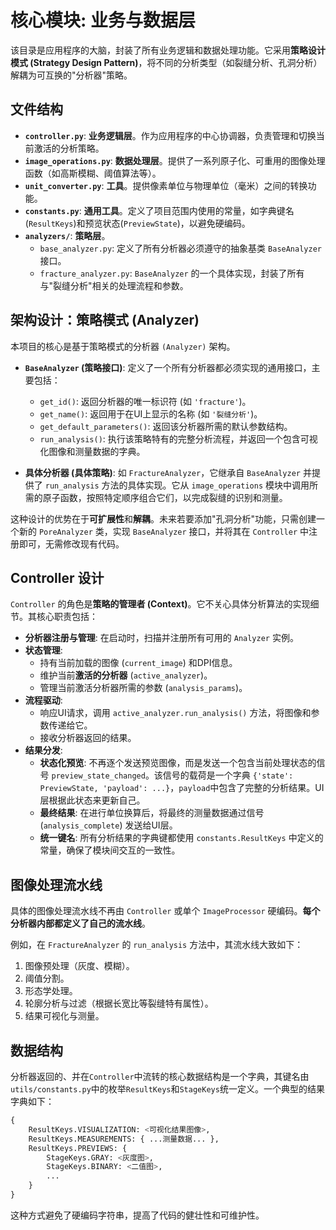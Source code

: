 # 核心模块: 业务与数据层

该目录是应用程序的大脑，封装了所有业务逻辑和数据处理功能。它采用**策略设计模式 (Strategy Design Pattern)**，将不同的分析类型（如裂缝分析、孔洞分析）解耦为可互换的"分析器"策略。

## 文件结构

-   **`controller.py`**: **业务逻辑层**。作为应用程序的中心协调器，负责管理和切换当前激活的分析策略。
-   **`image_operations.py`**: **数据处理层**。提供了一系列原子化、可重用的图像处理函数（如高斯模糊、阈值算法等）。
-   **`unit_converter.py`**: **工具**。提供像素单位与物理单位（毫米）之间的转换功能。
-   **`constants.py`**: **通用工具**。定义了项目范围内使用的常量，如字典键名(`ResultKeys`)和预览状态(`PreviewState`)，以避免硬编码。
-   **`analyzers/`**: **策略层**。
    -   `base_analyzer.py`: 定义了所有分析器必须遵守的抽象基类 `BaseAnalyzer` 接口。
    -   `fracture_analyzer.py`: `BaseAnalyzer` 的一个具体实现，封装了所有与"裂缝分析"相关的处理流程和参数。

## 架构设计：策略模式 (Analyzer)

本项目的核心是基于策略模式的分析器 `(Analyzer)` 架构。

-   **`BaseAnalyzer` (策略接口)**: 定义了一个所有分析器都必须实现的通用接口，主要包括：
    -   `get_id()`: 返回分析器的唯一标识符 (如 `'fracture'`)。
    -   `get_name()`: 返回用于在UI上显示的名称 (如 `'裂缝分析'`)。
    -   `get_default_parameters()`: 返回该分析器所需的默认参数结构。
    -   `run_analysis()`: 执行该策略特有的完整分析流程，并返回一个包含可视化图像和测量数据的字典。

-   **具体分析器 (具体策略)**: 如 `FractureAnalyzer`，它继承自 `BaseAnalyzer` 并提供了 `run_analysis` 方法的具体实现。它从 `image_operations` 模块中调用所需的原子函数，按照特定顺序组合它们，以完成裂缝的识别和测量。

这种设计的优势在于**可扩展性**和**解耦**。未来若要添加"孔洞分析"功能，只需创建一个新的 `PoreAnalyzer` 类，实现 `BaseAnalyzer` 接口，并将其在 `Controller` 中注册即可，无需修改现有代码。

## Controller 设计

`Controller` 的角色是**策略的管理者 (Context)**。它不关心具体分析算法的实现细节。其核心职责包括：

-   **分析器注册与管理**: 在启动时，扫描并注册所有可用的 `Analyzer` 实例。
-   **状态管理**:
    -   持有当前加载的图像 (`current_image`) 和DPI信息。
    -   维护当前**激活的分析器** (`active_analyzer`)。
    -   管理当前激活分析器所需的参数 (`analysis_params`)。
-   **流程驱动**:
    -   响应UI请求，调用 `active_analyzer.run_analysis()` 方法，将图像和参数传递给它。
    -   接收分析器返回的结果。
-   **结果分发**:
    -   **状态化预览**: 不再逐个发送预览图像，而是发送一个包含当前处理状态的信号 `preview_state_changed`。该信号的载荷是一个字典 `{'state': PreviewState, 'payload': ...}`，`payload`中包含了完整的分析结果。UI层根据此状态来更新自己。
    -   **最终结果**: 在进行单位换算后，将最终的测量数据通过信号 (`analysis_complete`) 发送给UI层。
    -   **统一键名**: 所有分析结果的字典键都使用 `constants.ResultKeys` 中定义的常量，确保了模块间交互的一致性。

## 图像处理流水线

具体的图像处理流水线不再由 `Controller` 或单个 `ImageProcessor` 硬编码。**每个分析器内部都定义了自己的流水线**。

例如，在 `FractureAnalyzer` 的 `run_analysis` 方法中，其流水线大致如下：
1.  图像预处理（灰度、模糊）。
2.  阈值分割。
3.  形态学处理。
4.  轮廓分析与过滤（根据长宽比等裂缝特有属性）。
5.  结果可视化与测量。

## 数据结构

分析器返回的、并在`Controller`中流转的核心数据结构是一个字典，其键名由`utils/constants.py`中的枚举`ResultKeys`和`StageKeys`统一定义。一个典型的结果字典如下：
```python
{
    ResultKeys.VISUALIZATION: <可视化结果图像>,
    ResultKeys.MEASUREMENTS: { ...测量数据... },
    ResultKeys.PREVIEWS: {
        StageKeys.GRAY: <灰度图>,
        StageKeys.BINARY: <二值图>,
        ...
    }
}
```
这种方式避免了硬编码字符串，提高了代码的健壮性和可维护性。 